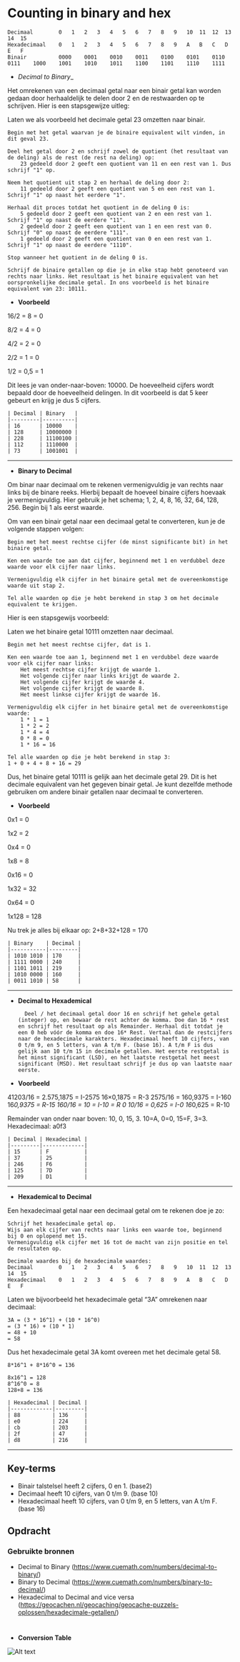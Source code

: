 # Counting in binary and hex

    Decimaal 	    0 	1 	2 	3 	4 	5 	6 	7 	8 	9 	10 	11 	12 	13 	14 	15
    Hexadecimaal 	0 	1 	2 	3 	4 	5 	6 	7 	8 	9 	A 	B 	C 	D 	E 	F
    Binair 	        0000 	0001 	0010 	0011 	0100 	0101 	0110 	0111 	1000 	1001 	1010 	1011 	1100 	1101 	1110 	1111

* _Decimal to Binary__

Het omrekenen van een decimaal getal naar een binair getal kan worden gedaan door herhaaldelijk te delen door 2 en de restwaarden op te schrijven. Hier is een stapsgewijze uitleg:

Laten we als voorbeeld het decimale getal 23 omzetten naar binair.

    Begin met het getal waarvan je de binaire equivalent wilt vinden, in dit geval 23.

    Deel het getal door 2 en schrijf zowel de quotient (het resultaat van de deling) als de rest (de rest na deling) op:
        23 gedeeld door 2 geeft een quotient van 11 en een rest van 1. Dus schrijf "1" op.

    Neem het quotient uit stap 2 en herhaal de deling door 2:
        11 gedeeld door 2 geeft een quotient van 5 en een rest van 1. Schrijf "1" op naast het eerdere "1".

    Herhaal dit proces totdat het quotient in de deling 0 is:
        5 gedeeld door 2 geeft een quotient van 2 en een rest van 1. Schrijf "1" op naast de eerdere "11".
        2 gedeeld door 2 geeft een quotient van 1 en een rest van 0. Schrijf "0" op naast de eerdere "111".
        1 gedeeld door 2 geeft een quotient van 0 en een rest van 1. Schrijf "1" op naast de eerdere "1110".

    Stop wanneer het quotient in de deling 0 is.

    Schrijf de binaire getallen op die je in elke stap hebt genoteerd van rechts naar links. Het resultaat is het binaire equivalent van het oorspronkelijke decimale getal. In ons voorbeeld is het binaire equivalent van 23: 10111.

* __Voorbeeld__

16/2 = 8 = 0 

8/2 = 4 = 0

4/2 = 2 = 0

2/2 = 1 = 0

1/2 = 0,5 = 1

Dit lees je van onder-naar-boven: 10000. De hoeveelheid cijfers wordt bepaald door de hoeveelheid delingen. In dit voorbeeld is dat 5 keer gebeurt en krijg je dus 5 cijfers.

    | Decimal | Binary   |
    |---------|----------|
    | 16      | 10000    |
    | 128     | 10000000 |
    | 228     | 11100100 |
    | 112     | 1110000  |
    | 73      | 1001001  |

---

* __Binary to Decimal__

Om binar naar decimaal om te rekenen vermenigvuldig je van rechts naar links bij de binare reeks. Hierbij bepaalt de hoeveel binaire cijfers hoevaak je vermenigvuldig. 
Hier gebruik je het schema; 1, 2, 4, 8, 16, 32, 64, 128, 256. Begin bij 1 als eerst waarde.

Om van een binair getal naar een decimaal getal te converteren, kun je de volgende stappen volgen:

    Begin met het meest rechtse cijfer (de minst significante bit) in het binaire getal.

    Ken een waarde toe aan dat cijfer, beginnend met 1 en verdubbel deze waarde voor elk cijfer naar links.

    Vermenigvuldig elk cijfer in het binaire getal met de overeenkomstige waarde uit stap 2.

    Tel alle waarden op die je hebt berekend in stap 3 om het decimale equivalent te krijgen.

Hier is een stapsgewijs voorbeeld:

Laten we het binaire getal 10111 omzetten naar decimaal.

    Begin met het meest rechtse cijfer, dat is 1.

    Ken een waarde toe aan 1, beginnend met 1 en verdubbel deze waarde voor elk cijfer naar links:
        Het meest rechtse cijfer krijgt de waarde 1.
        Het volgende cijfer naar links krijgt de waarde 2.
        Het volgende cijfer krijgt de waarde 4.
        Het volgende cijfer krijgt de waarde 8.
        Het meest linkse cijfer krijgt de waarde 16.

    Vermenigvuldig elk cijfer in het binaire getal met de overeenkomstige waarde:
        1 * 1 = 1
        1 * 2 = 2
        1 * 4 = 4
        0 * 8 = 0
        1 * 16 = 16

    Tel alle waarden op die je hebt berekend in stap 3:
    1 + 0 + 4 + 8 + 16 = 29

Dus, het binaire getal 10111 is gelijk aan het decimale getal 29. Dit is het decimale equivalent van het gegeven binair getal. Je kunt dezelfde methode gebruiken om andere binair getallen naar decimaal te converteren.

* __Voorbeeld__

0x1 = 0

1x2 = 2

0x4 = 0

1x8 = 8

0x16 = 0

1x32 = 32

0x64 = 0 

1x128 = 128

Nu trek je alles bij elkaar op: 2+8+32+128 = 170

    | Binary    | Decimal |
    |-----------|---------|
    | 1010 1010 | 170     |
    | 1111 0000 | 240     |
    | 1101 1011 | 219     |
    | 1010 0000 | 160     |
    | 0011 1010 | 58      |

---

* __Decimal to Hexademical__

        Deel / het decimaal getal door 16 en schrijf het gehele getal (integer) op, en bewaar de rest achter de komma. Doe dan 16 * rest en schrijf het resultaat op als Remainder. Herhaal dit totdat je een 0 heb vóór de komma en doe 16* Rest. Vertaal dan de restcijfers naar de hexadecimale karakters. Hexadecimaal heeft 10 cijfers, van 0 t/m 9, en 5 letters, van A t/m F. (base 16). A t/m F is dus gelijk aan 10 t/m 15 in decimale getallen. Het eerste restgetal is het minst significant (LSD), en het laatste restgetal het meest significant (MSD). Het resultaat schrijf je dus op van laatste naar eerste.

* __Voorbeeld__

41203/16 = 2.575,1875 = I-2575  16×0,1875 = R-3
2575/16 = 160,9375 = I-160 16*0,9375 = R-15
160/16 = 10 = I-10 = R 0
10/16 = 0,625 = I-0 16*0,625 = R-10

Remainder van onder naar boven: 10, 0, 15, 3. 10=A, 0=0, 15=F, 3=3. Hexadecimaal: a0f3

    | Decimal | Hexadecimal |
    |---------|-------------|
    | 15      | F           |
    | 37      | 25          |
    | 246     | F6          |
    | 125     | 7D          |
    | 209     | D1          |

---

* __Hexademical to Decimal__

Een hexadecimaal getal naar een decimaal getal om te rekenen doe je zo:

    Schrijf het hexadecimale getal op.
    Wijs aan elk cijfer van rechts naar links een waarde toe, beginnend bij 0 en oplopend met 15.
    Vermenigvuldig elk cijfer met 16 tot de macht van zijn positie en tel de resultaten op.

    Decimale waardes bij de hexadecimale waardes:
    Decimaal 	    0 	1 	2 	3 	4 	5 	6 	7 	8 	9 	10 	11 	12 	13 	14 	15
    Hexadecimaal 	0 	1 	2 	3 	4 	5 	6 	7 	8 	9 	A 	B 	C 	D 	E 	F


Laten we bijvoorbeeld het hexadecimale getal “3A” omrekenen naar decimaal:

    3A = (3 * 16^1) + (10 * 16^0)
    = (3 * 16) + (10 * 1)
    = 48 + 10
    = 58

Dus het hexadecimale getal 3A komt overeen met het decimale getal 58.

    8*16^1 + 8*16^0 = 136

    8x16^1 = 128 
    8^16^0 = 8
    128+8 = 136

    | Hexadecimal | Decimal |
    |-------------|---------|
    | 88          | 136     |
    | e0          | 224     |
    | cb          | 203     |
    | 2f          | 47      |
    | d8          | 216     |

---

## Key-terms
* Binair talstelsel heeft 2 cijfers, 0 en 1. (base2)
* Decimaal heeft 10 cijfers, van 0 t/m 9. (base 10)
* Hexadecimaal heeft 10 cijfers, van 0 t/m 9, en 5 letters, van A t/m F. (base 16)

## Opdracht
### Gebruikte bronnen
* Decimal to Binary (https://www.cuemath.com/numbers/decimal-to-binary/)
* Binary to Decimal (https://www.cuemath.com/numbers/binary-to-decimal/)
* Hexadecimal to Decimal and vice versa (https://geocachen.nl/geocaching/geocache-puzzels-oplossen/hexadecimale-getallen/)

#

* __Conversion Table__

![Alt text](../00_includes/02_decimal-hexadecimal-binary-conversion-table.webp)
